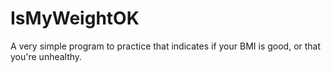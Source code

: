 # IsMyWeightOK
A very simple program to practice that indicates if your BMI is good, or that you're unhealthy.
